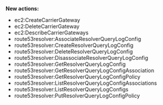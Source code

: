 **New actions:**

- ec2:CreateCarrierGateway
- ec2:DeleteCarrierGateway
- ec2:DescribeCarrierGateways
- route53resolver:AssociateResolverQueryLogConfig
- route53resolver:CreateResolverQueryLogConfig
- route53resolver:DeleteResolverQueryLogConfig
- route53resolver:DisassociateResolverQueryLogConfig
- route53resolver:GetResolverQueryLogConfig
- route53resolver:GetResolverQueryLogConfigAssociation
- route53resolver:GetResolverQueryLogConfigPolicy
- route53resolver:ListResolverQueryLogConfigAssociations
- route53resolver:ListResolverQueryLogConfigs
- route53resolver:PutResolverQueryLogConfigPolicy
